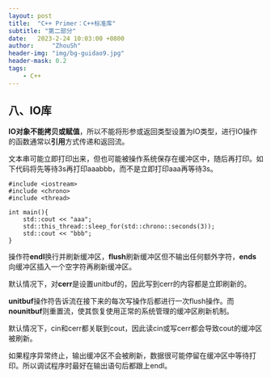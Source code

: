 ```yaml
---
layout: post
title:  "C++ Primer：C++标准库"
subtitle: "第二部分"
date:   2023-2-24 10:03:00 +0800
author:     "ZhouSh"
header-img: "img/bg-guidao9.jpg"
header-mask: 0.2
tags:
    - C++
---
```

## 八、IO库

**IO对象不能拷贝或赋值**，所以不能将形参或返回类型设置为IO类型，进行IO操作的函数通常以**引用**方式传递和返回流。

文本串可能立即打印出来，但也可能被操作系统保存在缓冲区中，随后再打印。如下代码将先等待3s再打印aaabbb，而不是立即打印aaa再等待3s。
```
#include <iostream>
#include <chrono>
#include <thread>

int main(){
    std::cout << "aaa";
    std::this_thread::sleep_for(std::chrono::seconds(3));
    std::cout << "bbb";
}
```

操作符**endl**换行并刷新缓冲区，**flush**刷新缓冲区但不输出任何额外字符，**ends**向缓冲区插入一个空字符再刷新缓冲区。

默认情况下，对**cerr**是设置unitbuf的，因此写到cerr的内容都是立即刷新的。

**unitbuf**操作符告诉流在接下来的每次写操作后都进行一次flush操作。而**nounitbuf**则重置流，使其恢复使用正常的系统管理的缓冲区刷新机制。

默认情况下，cin和cerr都关联到cout，因此读cin或写cerr都会导致cout的缓冲区被刷新。

如果程序异常终止，输出缓冲区不会被刷新，数据很可能停留在缓冲区中等待打印。所以调试程序时最好在输出语句后都跟上endl。